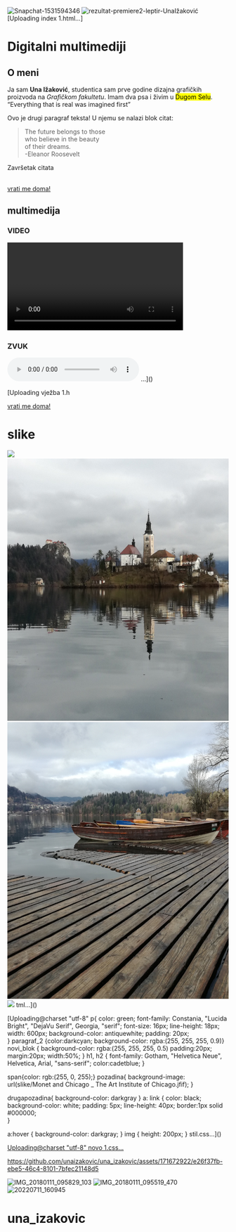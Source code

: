 ![Snapchat-1531594346](https://github.com/unaizakovic/una_izakovic/assets/171672922/d07e456d-91e8-4ed6-83da-75c6d59d9213)
![rezultat-premiere2-leptir-UnaIžaković](https://github.com/unaizakovic/una_izakovic/assets/171672922/c31b12ae-2619-462e-97c8-dc200f65dcdb)
[Uploading index 1.html…]<!DOCTYPE HTML>
<html>
<head>
    <title>Una Ižaković - moj html dokument</title>
	    <link rel="stylesheet" href="stil.css"/>
</head>
<body class="pozadina">
    <h1>Digitalni multimediji</h1>
	<h2>O meni</h2>
	<p class="paragraf_2 ">Ja sam <b>Una Ižaković</b>, studentica sam prve godine dizajna grafičkih proizvoda na <i>Grafičkom fakultetu</i>. Imam dva psa i živim u <mark>Dugom Selu</mark>.
	   <q>Everything that is real was imagined first</q>
	</p>
	<p>Ovo je drugi paragraf teksta! U njemu se nalazi blok citat:</p>
	<blockquote>The future belongs to those<br/>
	            who believe in the beauty<br/>
				of their dreams.<br/> 
				-Eleanor Roosevelt
	</blockquote>
	<p>Završetak citata</p>
	<p style="color:black;>
	<span>U nastavku slijedi</span>
	</p>
	
	<a href="https://fiume.info/una/"> link na moj portfolio</a><br/>
	<a href="vježba 1.html"> link na neki drugi dokument </a><br/>
	<a href="Dokumenti/Una Ižaković-Plavi jahač-seminarski rad.pdf"> ovo je link na pdf </a>
	<div class="novi_blok">
	<h2> LISTE !</h2>
	<p>moje najdraže životinje:</p>
	<ol>
	  <li>slon</li>
	  <li>prerijski pas</li>
	  <li>bubamare</li>
	</ol>
    <p>destinacije za putovanja</p>	
	<ul>
	   <li>Francuska</li>
	   <li>Italija</li>
	   <li>Tajland</li>
	</ul>
	<h2>Navigacijska lista sa linkovima</h2>
	<nav> 
	    <ul>
		   <li><a href="#">prvi link</a></li>
		   <li><a href="#">drugi link</a></li>
		   <li><a href="vjezba 2.html">vjezba 2-multimedija</a></li>
		</ul>
	</nav>
	</div>
</body>
</html>()

[Uploading novo 2.html<!DOCTYPE HTML>
<html>
<head>
    <title>vjezba 2</title>
	<link rel="stylesheet" href="stil.css"/>
	<body class="drugapozadina"><br/>
	<a href="index 1.html"> vrati me doma! </a>
	<h2>multimedija</h2>
	<h3>VIDEO</h3>
	<video width="400" height="#" controls> 
	    <source src="slike/mojvideo.mp4" type="video/mp4"/>
	</video>
	<h3>ZVUK</h3>
	<audio controls>
	       <source src="slike/wonders-of-the-ocean-160390.mp3" type="audio/mp3"/>
	</audio>
	</body>
</head>…]()

[Uploading vježba 1.h<!DOCTYPE HTML>
<html>
<head>
  <title>Vježba 1</title>
  <link rel="stylesheet" href="stil.css"/>
  <body class="pozadina">
     <a href="index 1.html"> vrati me doma! </a>
     <h1>slike</h1>
	 <img src="slike/20220711_160945.jpg"/>
	 <img src="slike/IMG_20180111_095519_470.jpg"/>
	 <img src="slike/IMG_20180111_095829_103.jpg"/>
	 <img src="rezultat-premiere2-leptir-UnaIžaković.gif"/>
  </body>
</head>
    tml…]()

[Uploading@charset "utf-8"
p{
	color: green;
	font-family: Constania, "Lucida Bright", "DejaVu Serif", Georgia, "serif";
	font-size: 16px;
    line-height: 18px; 
    width: 600px;
    background-color: antiquewhite;
    padding: 20px;    	
}
paragraf_2 {color:darkcyan; background-color: rgba:(255, 255, 255, 0.9)}
novi_blok {
	background-color: rgba:(255, 255, 255, 0.5)
	padding:20px; 
	margin:20px;
	width:50%;
}
h1, h2 {
	font-family: Gotham, "Helvetica Neue", Helvetica, Arial, "sans-serif";
	color:cadetblue;
}

span{color: rgb:(255, 0, 255);}
pozadina{
	background-image: url(slike/Monet and Chicago _ The Art Institute of Chicago.jfif);
}

drugapozadina{
	background-color: darkgray
} 
a: link {
	color: black;
	background-color: white;
    padding: 5px;
    line-height: 40px;
    border:1px solid #000000; 		
}

a:hover {
	background-color: darkgray;
}
img {
	height: 200px; 
} stil.css…]()

[Uploading@charset "utf-8" novo 1.css…]()


https://github.com/unaizakovic/una_izakovic/assets/171672922/e26f37fb-ebe5-46c4-8101-7bfec21148d5

![IMG_20180111_095829_103](https://github.com/unaizakovic/una_izakovic/assets/171672922/7f67996b-27a0-481c-bca7-e96f85738cfd)
![IMG_20180111_095519_470](https://github.com/unaizakovic/una_izakovic/assets/171672922/d9f2f267-40e6-4ea0-b532-88d10dcbc3c3)
![20220711_160945](https://github.com/unaizakovic/una_izakovic/assets/171672922/79e3e8ea-c748-49ba-b8ce-aecff8842018)
# una_izakovic
